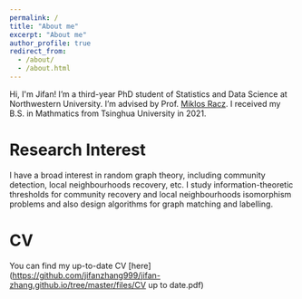 ```yaml
---
permalink: /
title: "About me"
excerpt: "About me"
author_profile: true
redirect_from: 
  - /about/
  - /about.html
---
```


Hi, I'm Jifan!
I’m a third-year PhD student of Statistics and Data Science at Northwestern University. I’m advised by Prof. [Miklos Racz](https://racz.statistics.northwestern.edu/). I received my B.S. in Mathmatics from Tsinghua University in 2021. 

Research Interest
======

I have a broad interest in random graph theory, including community detection, local neighbourhoods recovery, etc.  I study information-theoretic thresholds for community recovery and local neighbourhoods isomorphism problems and also design algorithms for graph matching and labelling.


CV
======
You can find my up-to-date CV [here](https://github.com/jifanzhang999/jifan-zhang.github.io/tree/master/files/CV up to date.pdf) 





